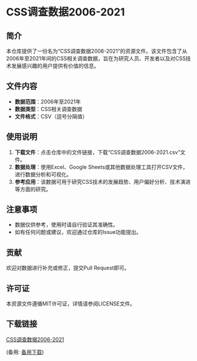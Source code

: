 # CSS调查数据2006-2021

## 简介
本仓库提供了一份名为“CSS调查数据2006-2021”的资源文件。该文件包含了从2006年至2021年间的CSS相关调查数据，旨在为研究人员、开发者以及对CSS技术发展感兴趣的用户提供有价值的信息。

## 文件内容
- **数据范围**：2006年至2021年
- **数据类型**：CSS相关调查数据
- **文件格式**：CSV（逗号分隔值）

## 使用说明
1. **下载文件**：点击仓库中的文件链接，下载“CSS调查数据2006-2021.csv”文件。
2. **数据处理**：使用Excel、Google Sheets或其他数据处理工具打开CSV文件，进行数据分析和可视化。
3. **参考应用**：该数据可用于研究CSS技术的发展趋势、用户偏好分析、技术演进等方面的研究。

## 注意事项
- 数据仅供参考，使用时请自行验证其准确性。
- 如有任何问题或建议，欢迎通过仓库的Issue功能提出。

## 贡献
欢迎对数据进行补充或修正，提交Pull Request即可。

## 许可证
本资源文件遵循MIT许可证，详情请参阅LICENSE文件。

## 下载链接
[CSS调查数据2006-2021](https://pan.quark.cn/s/e414592e557a) 

(备用: [备用下载](https://pan.baidu.com/s/1zO_iP1HQL__XHCvggBBp2g?pwd=1234))
